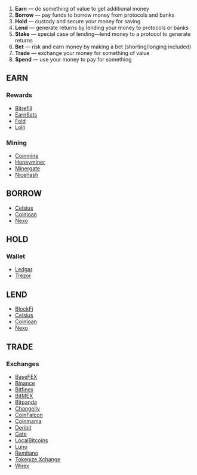 
1. **Earn** — do something of value to get additional money
2. **Borrow** — pay funds to borrow money from protocols and banks
3. **Hold** — custody and secure your money for saving
4. **Lend** — generate returns by lending your money to protocols or banks
5. **Stake** — special case of lending—lend money to a protocol to generate returns
6. **Bet** — risk and earn money by making a bet (shorting/longing included)
7. **Trade** — exchange your money for something of value
8. **Spend** — use your money to pay for something

## EARN ##

### Rewards ##
- [Bitrefill](https://bit.ly/bit-refill) 
- [EarnSats](https://bit.ly/earn-sats)
- [Fold](https://bit.ly/fold-app) 
- [Lolli](https://bit.ly/get-lolli)

### Mining ###
- [Coinmine](https://coinmine.com)
- [Honeyminer](http://bit.ly/download-honeyminer)
- [Minergate](http://bit.ly/try-minergate)
- [Nicehash](http://bit.ly/try-nicehash)

## BORROW ##
- [Celsius](http://bit.ly/celsius-app)
- [Coinloan](http://bit.ly/try-coinloan)
- [Nexo](http://bit.ly/try-nexo)

## HOLD ##

### Wallet
- [Ledgar](https://www.ledgerwallet.com)
- [Trezor](https://trezor.io)


## LEND ##
- [BlockFi](http://bit.ly/blockfi)
- [Celsius](http://bit.ly/celsius-app)
- [Coinloan](http://bit.ly/try-coinloan)
- [Nexo](http://bit.ly/try-nexo)

## TRADE ##
### Exchanges ###
- [BaseFEX](http://bit.ly/try-BaseFEX)
- [Binance](http://bit.ly/binance-crypto-exchange)
- [Bitfinex](http://bit.ly/try-bitfinex)
- [BitMEX](http://bit.ly/try-BitMEX)
- [Bitpanda](http://bit.ly/bitpanda-exchange)
- [Changelly](http://bit.ly/try-changelly)
- [CoinFalcon](http://bit.ly/coin-falcon)
- [Coinmama](http://bit.ly/try-coinmama)
- [Deribit](http://bit.ly/try-deribit)
- [Gate](http://bit.ly/gate-exchange)
- [LocalBitcoins](http://bit.ly/localbitcoinsdotcom)
- [Luno](http://bit.ly/try-luno)
- [Remitano](http://bit.ly/try-Remitano)
- [Tokenize Xchange](http://bit.ly/tokenize-xchange)
- [Wirex](http://bit.ly/try-wirexapp)



